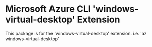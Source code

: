 Microsoft Azure CLI 'windows-virtual-desktop' Extension
==========================================

This package is for the 'windows-virtual-desktop' extension.
i.e. 'az windows-virtual-desktop'
